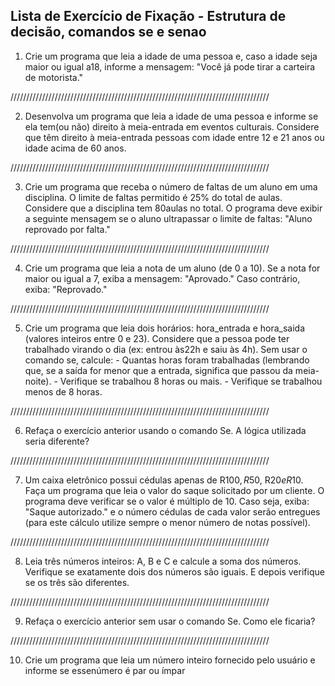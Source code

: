 **Lista de Exercício de Fixação - Estrutura de decisão, comandos se e senao**
------------------------------------------------------------------------------

1. Crie um programa que leia a idade de uma pessoa e, caso a idade seja maior 
ou igual a18, informe a mensagem: "Você já pode tirar a carteira de motorista."

//////////////////////////////////////////////////////////////////////////////////

2. Desenvolva um programa que leia a idade de uma pessoa e informe se ela tem(ou não)
direito à meia-entrada em eventos culturais. Considere que têm direito à meia-entrada
pessoas com idade entre 12 e 21 anos ou idade acima de 60 anos.

//////////////////////////////////////////////////////////////////////////////////

3. Crie um programa que receba o número de faltas de um aluno em uma disciplina. O
limite de faltas permitido é 25% do total de aulas. Considere que a disciplina tem
80aulas no total. O programa deve exibir a seguinte mensagem se o aluno ultrapassar o
limite de faltas: "Aluno reprovado por falta."

//////////////////////////////////////////////////////////////////////////////////

4. Crie um programa que leia a nota de um aluno (de 0 a 10). Se a nota for maior ou igual
a 7, exiba a mensagem: "Aprovado." Caso contrário, exiba: "Reprovado."

//////////////////////////////////////////////////////////////////////////////////

5. Crie um programa que leia dois horários: hora_entrada e hora_saida (valores inteiros
entre 0 e 23). Considere que a pessoa pode ter trabalhado virando o dia (ex: entrou
às22h e saiu às 4h). Sem usar o comando se, calcule: - Quantas horas foram 
trabalhadas (lembrando que, se a saída for menor que a entrada, significa que 
passou da meia-noite). - Verifique se trabalhou 8 horas ou mais. - Verifique 
se trabalhou menos de 8 horas.

//////////////////////////////////////////////////////////////////////////////////

6. Refaça o exercício anterior usando o comando Se. A lógica utilizada seria diferente?

//////////////////////////////////////////////////////////////////////////////////

7. Um caixa eletrônico possui cédulas apenas de R$100, R$50, R$20 e R$10. Faça um
programa que leia o valor do saque solicitado por um cliente. O programa deve verificar
se o valor é múltiplo de 10. Caso seja, exiba: "Saque autorizado." e o número cédulas
de cada valor serão entregues (para este cálculo utilize sempre o menor número de
notas possível).

//////////////////////////////////////////////////////////////////////////////////

8. Leia três números inteiros: A, B e C e calcule a soma dos números. Verifique se
exatamente dois dos números são iguais. E depois verifique se os três são diferentes.

//////////////////////////////////////////////////////////////////////////////////

9. Refaça o exercício anterior sem usar o comando Se. Como ele ficaria?

//////////////////////////////////////////////////////////////////////////////////

10. Crie um programa que leia um número inteiro fornecido pelo usuário e informe
se essenúmero é par ou ímpar